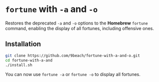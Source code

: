 # `fortune` with `-a` and `-o`

Restores the deprecated `-a` and `-o` options to the **Homebrew** `fortune`
command, enabling the display of all fortunes, including offensive ones.

## Installation

```bash
git clone https://github.com/9beach/fortune-with-a-and-o.git
cd fortune-with-a-and
./install.sh
```

You can now use `fortune -a` or `fortune -o` to display all fortunes.
